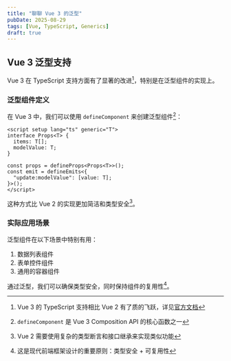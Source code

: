 ```yaml
---
title: "聊聊 Vue 3 的泛型"
pubDate: 2025-08-29
tags: [Vue, TypeScript, Generics]
draft: true
---
```


## Vue 3 泛型支持

Vue 3 在 TypeScript 支持方面有了显著的改进[^1]，特别是在泛型组件的实现上。

### 泛型组件定义

在 Vue 3 中，我们可以使用 `defineComponent` 来创建泛型组件[^2]：

```vue
<script setup lang="ts" generic="T">
interface Props<T> {
  items: T[];
  modelValue: T;
}

const props = defineProps<Props<T>>();
const emit = defineEmits<{
  "update:modelValue": [value: T];
}>();
</script>
```

这种方式比 Vue 2 的实现更加简洁和类型安全[^3]。

### 实际应用场景

泛型组件在以下场景中特别有用：

1. 数据列表组件
2. 表单控件组件
3. 通用的容器组件

通过泛型，我们可以确保类型安全，同时保持组件的复用性[^4]。

[^1]: Vue 3 的 TypeScript 支持相比 Vue 2 有了质的飞跃，详见[官方文档](https://vuejs.org/guide/typescript/overview.html)

[^2]: `defineComponent` 是 Vue 3 Composition API 的核心函数之一

[^3]: Vue 2 需要使用复杂的类型断言和接口继承来实现类似功能

[^4]: 这是现代前端框架设计的重要原则：类型安全 + 可复用性
